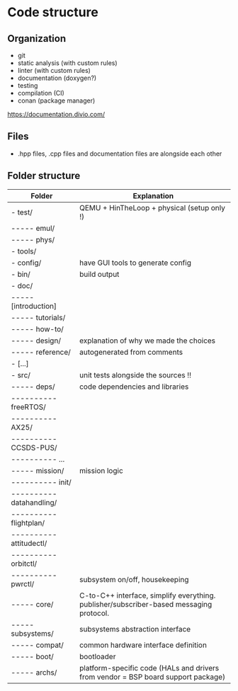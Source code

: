 # Code structure

## Organization

- git 
- static analysis (with custom rules) 
- linter (with custom rules) 
- documentation (doxygen?) 
- testing 
- compilation (CI) 
- conan (package manager)

https://documentation.divio.com/

## Files

- .hpp files, .cpp files and documentation files are alongside each other

## Folder structure
    
| Folder | Explanation |
|--------|-------------|
|- test/                        |QEMU + HinTheLoop + physical (setup only !)|
|----- emul/                    ||
|----- phys/                    ||
|- tools/                       ||
|- config/                      |have GUI tools to generate config|
|- bin/                         |build output|
|- doc/                         ||
|----- [introduction]           ||                
|----- tutorials/               ||
|----- how-to/                  ||
|----- design/                  |explanation of why we made the choices|
|----- reference/               |autogenerated from comments|
|- [...]                        ||
|- src/                         |unit tests alongside the sources !!|
|----- deps/                    |code dependencies and libraries|
|---------- freeRTOS/           ||
|---------- AX25/               ||
|---------- CCSDS-PUS/          ||
|---------- ...                 ||
|----- mission/                 |mission logic|
|---------- init/               ||
|---------- datahandling/       ||
|---------- flightplan/         ||
|---------- attitudectl/        ||
|---------- orbitctl/           ||
|---------- pwrctl/             |subsystem on/off, housekeeping|
|----- core/                    |C-to-C++ interface, simplify everything. publisher/subscriber-based messaging protocol.|
|----- subsystems/              |subsystems abstraction interface |
|----- compat/                  |common hardware interface definition |
|----- boot/                    |bootloader|
|----- archs/                   |platform-specific code (HALs and drivers from vendor = BSP board support package)|